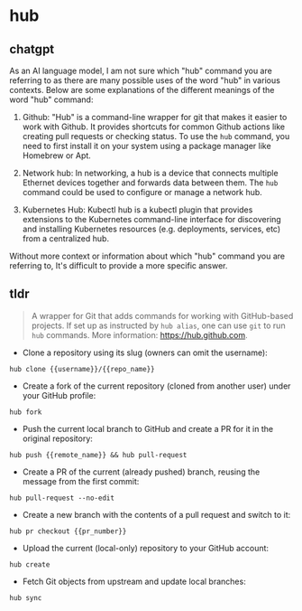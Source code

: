 # hub 
## chatgpt 
As an AI language model, I am not sure which "hub" command you are referring to as there are many possible uses of the word "hub" in various contexts. Below are some explanations of the different meanings of the word "hub" command:

1. Github: "Hub" is a command-line wrapper for git that makes it easier to work with Github. It provides shortcuts for common Github actions like creating pull requests or checking status. To use the `hub` command, you need to first install it on your system using a package manager like Homebrew or Apt.

2. Network hub: In networking, a hub is a device that connects multiple Ethernet devices together and forwards data between them. The `hub` command could be used to configure or manage a network hub.

3. Kubernetes Hub: Kubectl hub is a kubectl plugin that provides extensions to the Kubernetes command-line interface for discovering and installing Kubernetes resources (e.g. deployments, services, etc) from a centralized hub. 

Without more context or information about which "hub" command you are referring to, It's difficult to provide a more specific answer. 

## tldr 
 
> A wrapper for Git that adds commands for working with GitHub-based projects.
> If set up as instructed by `hub alias`, one can use `git` to run `hub` commands.
> More information: <https://hub.github.com>.

- Clone a repository using its slug (owners can omit the username):

`hub clone {{username}}/{{repo_name}}`

- Create a fork of the current repository (cloned from another user) under your GitHub profile:

`hub fork`

- Push the current local branch to GitHub and create a PR for it in the original repository:

`hub push {{remote_name}} && hub pull-request`

- Create a PR of the current (already pushed) branch, reusing the message from the first commit:

`hub pull-request --no-edit`

- Create a new branch with the contents of a pull request and switch to it:

`hub pr checkout {{pr_number}}`

- Upload the current (local-only) repository to your GitHub account:

`hub create`

- Fetch Git objects from upstream and update local branches:

`hub sync`
